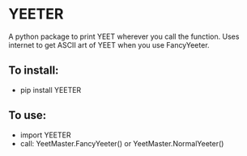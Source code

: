 # YEETER

A python package to print YEET wherever you call the function.
Uses internet to get ASCII art of YEET when you use FancyYeeter.

## To install:
- pip install YEETER

## To use:
- import YEETER
- call: YeetMaster.FancyYeeter() or YeetMaster.NormalYeeter()
